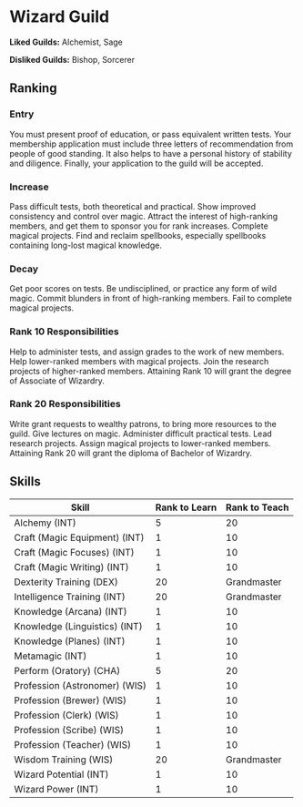 # Wizard Guild

**Liked Guilds:** Alchemist, Sage

**Disliked Guilds:** Bishop, Sorcerer

## Ranking

### Entry

You must present proof of education, or pass equivalent written tests. Your membership application must include three letters of recommendation from people of good standing. It also helps to have a personal history of stability and diligence. Finally, your application to the guild will be accepted.

### Increase

Pass difficult tests, both theoretical and practical. Show improved consistency and control over magic. Attract the interest of high-ranking members, and get them to sponsor you for rank increases. Complete magical projects. Find and reclaim spellbooks, especially spellbooks containing long-lost magical knowledge.

### Decay

Get poor scores on tests. Be undisciplined, or practice any form of wild magic. Commit blunders in front of high-ranking members. Fail to complete magical projects.

### Rank 10 Responsibilities

Help to administer tests, and assign grades to the work of new members. Help lower-ranked members with magical projects. Join the research projects of higher-ranked members. Attaining Rank 10 will grant the degree of Associate of Wizardry.

### Rank 20 Responsibilities

Write grant requests to wealthy patrons, to bring more resources to the guild. Give lectures on magic. Administer difficult practical tests. Lead research projects. Assign magical projects to lower-ranked members. Attaining Rank 20 will grant the diploma of Bachelor of Wizardry.

## Skills

| Skill | Rank to Learn | Rank to Teach |
| ---   | ---           | ---           |
| Alchemy (INT) | 5 | 20
| Craft (Magic Equipment) (INT) | 1 | 10
| Craft (Magic Focuses) (INT) | 1 | 10
| Craft (Magic Writing) (INT) | 1 | 10
| Dexterity Training (DEX) | 20 | Grandmaster
| Intelligence Training (INT) | 20 | Grandmaster
| Knowledge (Arcana) (INT) | 1 | 10
| Knowledge (Linguistics) (INT) | 1 | 10
| Knowledge (Planes) (INT) | 1 | 10
| Metamagic (INT) | 1 | 10
| Perform (Oratory) (CHA) | 5 | 20
| Profession (Astronomer) (WIS) | 1 | 10
| Profession (Brewer) (WIS) | 1 | 10
| Profession (Clerk) (WIS) | 1 | 10
| Profession (Scribe) (WIS) | 1 | 10
| Profession (Teacher) (WIS) | 1 | 10
| Wisdom Training (WIS) | 20 | Grandmaster
| Wizard Potential (INT) | 1 | 10
| Wizard Power (INT) | 1 | 10
